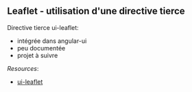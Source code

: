 ## Leaflet - utilisation d'une directive tierce

Directive tierce ui-leaflet:
* intégrée dans angular-ui
* peu documentée
* projet à suivre

*Resources*:
* [ui-leaflet](https://github.com/angular-ui/ui-leaflet)
